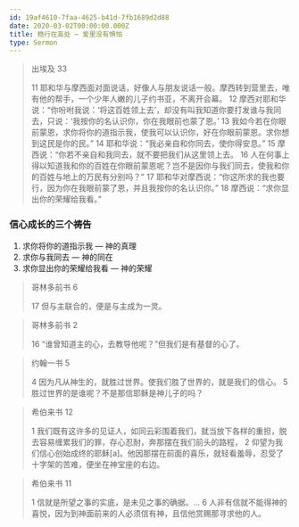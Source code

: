 ```yaml
---
id: 19af4610-7faa-4625-b41d-7fb1689d2d88
date: 2020-03-02T00:00:00.000Z
title: 稳行在高处 — 爱里没有惧怕
type: Sermon
---
```

> 出埃及 33
>
> 11 耶和华与摩西面对面说话，好像人与朋友说话一般。摩西转到营里去，唯有他的帮手，一个少年人嫩的儿子约书亚，不离开会幕。 12 摩西对耶和华说：“你吩咐我说：‘将这百姓领上去’，却没有叫我知道你要打发谁与我同去，只说：‘我按你的名认识你，你在我眼前也蒙了恩。’ 13 我如今若在你眼前蒙恩，求你将你的道指示我，使我可以认识你，好在你眼前蒙恩。求你想到这民是你的民。” 14 耶和华说：“我必亲自和你同去，使你得安息。” 15 摩西说：“你若不亲自和我同去，就不要把我们从这里领上去。 16 人在何事上得以知道我和你的百姓在你眼前蒙恩呢？岂不是因你与我们同去，使我和你的百姓与地上的万民有分别吗？” 17 耶和华对摩西说：“你这所求的我也要行，因为你在我眼前蒙了恩，并且我按你的名认识你。” 18 摩西说：“求你显出你的荣耀给我看。”

### 信心成长的三个祷告
1. 求你将你的道指示我 — 神的真理
1. 求你与我同去 — 神的同在
1. 求你显出你的荣耀给我看 — 神的荣耀

> 哥林多前书 6
>
> 17 但与主联合的，便是与主成为一灵。

> 哥林多前书 2
>
> 16 “谁曾知道主的心，去教导他呢？”但我们是有基督的心了。

> 约翰一书 5
>
> 4 因为凡从神生的，就胜过世界。使我们胜了世界的，就是我们的信心。 5 胜过世界的是谁呢？不是那信耶稣是神儿子的吗？

> 希伯来书 12
>
> 1 我们既有这许多的见证人，如同云彩围着我们，就当放下各样的重担，脱去容易缠累我们的罪，存心忍耐，奔那摆在我们前头的路程， 2 仰望为我们信心创始成终的耶稣[a]。他因那摆在前面的喜乐，就轻看羞辱，忍受了十字架的苦难，便坐在神宝座的右边。

> 希伯来书 11
>
> 1 信就是所望之事的实底，是未见之事的确据。... 6 人非有信就不能得神的喜悦，因为到神面前来的人必须信有神，且信他赏赐那寻求他的人。
